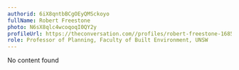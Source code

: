 ```yaml
---
authorid: 6iX8qntbBCgOEyQMSckoyo
fullName: Robert Freestone
photo: N6sX8qlc4wcoqoqI0QY2y
profileUrl: https://theconversation.com//profiles/robert-freestone-168551
role: Professor of Planning, Faculty of Built Environment, UNSW
---
```

No content found